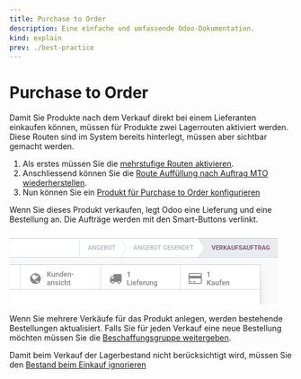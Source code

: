 ```yaml
---
title: Purchase to Order
description: Eine einfache und umfassende Odoo-Dokumentation.
kind: explain
prev: ./best-practice
---
```


# Purchase to Order

Damit Sie Produkte nach dem Verkauf direkt bei einem Lieferanten einkaufen können, müssen für Produkte zwei Lagerrouten aktiviert werden. Diese Routen sind im System bereits hinterlegt, müssen aber sichtbar gemacht werden.

1. Als erstes müssen Sie die [mehrstufige Routen aktivieren](Stock.md#Mehrstufige%20Routen%20aktivieren).
2. Anschliessend können Sie die [Route Auffüllung nach Auftrag MTO wiederherstellen](Stock%20Operations.md#Route%20Auffüllung%20nach%20Auftrag%20MTO%20wiederherstellen).
3. Nun können Sie ein [Produkt für Purchase to Order konfigurieren](Stock.md#Produkt%20für%20Purchase%20to%20Order%20konfigurieren)

Wenn Sie dieses Produkt verkaufen, legt Odoo eine Lieferung und eine Bestellung an. Die Aufträge werden mit den Smart-Buttons verlinkt.

![](attachments/Best%20Practice%20Purchase%20To%20Order%20Smart%20Buttons.png)

Wenn Sie mehrere Verkäufe für das Produkt anlegen, werden bestehende Bestellungen aktualisiert. Falls Sie für jeden Verkauf eine neue Bestellung möchten müssen Sie die [Beschaffungsgruppe weitergeben](Stock%20Operations.md#Beschaffungsgruppe%20weitergeben).

Damit beim Verkauf der Lagerbestand nicht berücksichtigt wird, müssen Sie den [Bestand beim Einkauf ignorieren](Stock%20Operations.md#Bestand%20beim%20Einkauf%20ignorieren)
